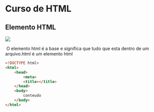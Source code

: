 # 	Curso de HTML



## 	Elemento HTML

<img src = "img/elementoHtmlCss.png">

​	O elemento html é a base e significa que tudo que esta dentro de um arquivo.html é um elemento html

````html
<!DOCTYPE html>
<html>
    <head>
        <meta>
        <title></title>
    </head>
    <body>
        conteudo
    </body>
</html>
````
